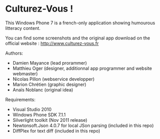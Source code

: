 ﻿Culturez-Vous !
==================

This Windows Phone 7 is a french-only application showing humourous litteracy content.

You can find some screenshots and the original app download on the official website :
http://www.culturez-vous.fr

Authors: 
* Damien Mayance (lead prorammer)
* Matthieu Oger (designer, additionnal app programmer and website webmaster)
* Nicolas Pillon (webservice developper)
* Marion Chrétien (graphic designer)
* Anaïs Noblanc (original idea)

Requirements:
* Visual Studio 2010
* Windows Phone SDK 7.1.1
* Silverlight toolkit (Nov 2011 release)
* Newtonsoft.Json 4.0.7 for local JSon parsing (included in this repo)
* DiffPlex for text diff (included in this repo)